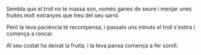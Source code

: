 Sembla que el troll no té massa son, només ganes de seure i menjar unes fruites molt extranyes que treu del seu sarró.

Però la teva paciència té recompensa, i passats uns minuts el troll s'estira i comença a roncar.

Al seu costat ha deixat la fruita, i la teva panxa comença a fer soroll.